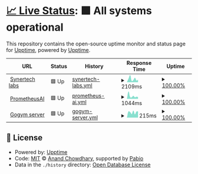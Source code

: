 # [📈 Live Status](https://upptime.github.io/upptime): <!--live status--> **🟩 All systems operational**

This repository contains the open-source uptime monitor and status page for [Upptime](https://upptime.js.org), powered by [Upptime](https://github.com/upptime/upptime).

<!--start: status pages-->
<!-- This summary is generated by Upptime (https://github.com/upptime/upptime) -->
<!-- Do not edit this manually, your changes will be overwritten -->
<!-- prettier-ignore -->
| URL | Status | History | Response Time | Uptime |
| --- | ------ | ------- | ------------- | ------ |
| <img alt="" src="https://synertech-labs.ch/favicon.ico" height="13"> [Synertech labs](https://synertech-labs.ch) | 🟩 Up | [synertech-labs.yml](https://github.com/SynerTech-Labs/Uptime/commits/HEAD/history/synertech-labs.yml) | <details><summary><img alt="Response time graph" src="./graphs/synertech-labs/response-time-week.png" height="20"> 2109ms</summary><br><a href="https://SynerTech-Labs.github.io/Uptime/history/synertech-labs"><img alt="Response time 1931" src="https://img.shields.io/endpoint?url=https%3A%2F%2Fraw.githubusercontent.com%2FSynerTech-Labs%2FUptime%2FHEAD%2Fapi%2Fsynertech-labs%2Fresponse-time.json"></a><br><a href="https://SynerTech-Labs.github.io/Uptime/history/synertech-labs"><img alt="24-hour response time 1605" src="https://img.shields.io/endpoint?url=https%3A%2F%2Fraw.githubusercontent.com%2FSynerTech-Labs%2FUptime%2FHEAD%2Fapi%2Fsynertech-labs%2Fresponse-time-day.json"></a><br><a href="https://SynerTech-Labs.github.io/Uptime/history/synertech-labs"><img alt="7-day response time 2109" src="https://img.shields.io/endpoint?url=https%3A%2F%2Fraw.githubusercontent.com%2FSynerTech-Labs%2FUptime%2FHEAD%2Fapi%2Fsynertech-labs%2Fresponse-time-week.json"></a><br><a href="https://SynerTech-Labs.github.io/Uptime/history/synertech-labs"><img alt="30-day response time 2293" src="https://img.shields.io/endpoint?url=https%3A%2F%2Fraw.githubusercontent.com%2FSynerTech-Labs%2FUptime%2FHEAD%2Fapi%2Fsynertech-labs%2Fresponse-time-month.json"></a><br><a href="https://SynerTech-Labs.github.io/Uptime/history/synertech-labs"><img alt="1-year response time 1931" src="https://img.shields.io/endpoint?url=https%3A%2F%2Fraw.githubusercontent.com%2FSynerTech-Labs%2FUptime%2FHEAD%2Fapi%2Fsynertech-labs%2Fresponse-time-year.json"></a></details> | <details><summary><a href="https://SynerTech-Labs.github.io/Uptime/history/synertech-labs">100.00%</a></summary><a href="https://SynerTech-Labs.github.io/Uptime/history/synertech-labs"><img alt="All-time uptime 99.94%" src="https://img.shields.io/endpoint?url=https%3A%2F%2Fraw.githubusercontent.com%2FSynerTech-Labs%2FUptime%2FHEAD%2Fapi%2Fsynertech-labs%2Fuptime.json"></a><br><a href="https://SynerTech-Labs.github.io/Uptime/history/synertech-labs"><img alt="24-hour uptime 100.00%" src="https://img.shields.io/endpoint?url=https%3A%2F%2Fraw.githubusercontent.com%2FSynerTech-Labs%2FUptime%2FHEAD%2Fapi%2Fsynertech-labs%2Fuptime-day.json"></a><br><a href="https://SynerTech-Labs.github.io/Uptime/history/synertech-labs"><img alt="7-day uptime 100.00%" src="https://img.shields.io/endpoint?url=https%3A%2F%2Fraw.githubusercontent.com%2FSynerTech-Labs%2FUptime%2FHEAD%2Fapi%2Fsynertech-labs%2Fuptime-week.json"></a><br><a href="https://SynerTech-Labs.github.io/Uptime/history/synertech-labs"><img alt="30-day uptime 99.92%" src="https://img.shields.io/endpoint?url=https%3A%2F%2Fraw.githubusercontent.com%2FSynerTech-Labs%2FUptime%2FHEAD%2Fapi%2Fsynertech-labs%2Fuptime-month.json"></a><br><a href="https://SynerTech-Labs.github.io/Uptime/history/synertech-labs"><img alt="1-year uptime 99.94%" src="https://img.shields.io/endpoint?url=https%3A%2F%2Fraw.githubusercontent.com%2FSynerTech-Labs%2FUptime%2FHEAD%2Fapi%2Fsynertech-labs%2Fuptime-year.json"></a></details>
| <img alt="" src="https://prometheusai.ch/logowhite.svg" height="13"> [PrometheusAI](https://prometheusai.ch) | 🟩 Up | [prometheus-ai.yml](https://github.com/SynerTech-Labs/Uptime/commits/HEAD/history/prometheus-ai.yml) | <details><summary><img alt="Response time graph" src="./graphs/prometheus-ai/response-time-week.png" height="20"> 1044ms</summary><br><a href="https://SynerTech-Labs.github.io/Uptime/history/prometheus-ai"><img alt="Response time 873" src="https://img.shields.io/endpoint?url=https%3A%2F%2Fraw.githubusercontent.com%2FSynerTech-Labs%2FUptime%2FHEAD%2Fapi%2Fprometheus-ai%2Fresponse-time.json"></a><br><a href="https://SynerTech-Labs.github.io/Uptime/history/prometheus-ai"><img alt="24-hour response time 656" src="https://img.shields.io/endpoint?url=https%3A%2F%2Fraw.githubusercontent.com%2FSynerTech-Labs%2FUptime%2FHEAD%2Fapi%2Fprometheus-ai%2Fresponse-time-day.json"></a><br><a href="https://SynerTech-Labs.github.io/Uptime/history/prometheus-ai"><img alt="7-day response time 1044" src="https://img.shields.io/endpoint?url=https%3A%2F%2Fraw.githubusercontent.com%2FSynerTech-Labs%2FUptime%2FHEAD%2Fapi%2Fprometheus-ai%2Fresponse-time-week.json"></a><br><a href="https://SynerTech-Labs.github.io/Uptime/history/prometheus-ai"><img alt="30-day response time 854" src="https://img.shields.io/endpoint?url=https%3A%2F%2Fraw.githubusercontent.com%2FSynerTech-Labs%2FUptime%2FHEAD%2Fapi%2Fprometheus-ai%2Fresponse-time-month.json"></a><br><a href="https://SynerTech-Labs.github.io/Uptime/history/prometheus-ai"><img alt="1-year response time 873" src="https://img.shields.io/endpoint?url=https%3A%2F%2Fraw.githubusercontent.com%2FSynerTech-Labs%2FUptime%2FHEAD%2Fapi%2Fprometheus-ai%2Fresponse-time-year.json"></a></details> | <details><summary><a href="https://SynerTech-Labs.github.io/Uptime/history/prometheus-ai">100.00%</a></summary><a href="https://SynerTech-Labs.github.io/Uptime/history/prometheus-ai"><img alt="All-time uptime 99.80%" src="https://img.shields.io/endpoint?url=https%3A%2F%2Fraw.githubusercontent.com%2FSynerTech-Labs%2FUptime%2FHEAD%2Fapi%2Fprometheus-ai%2Fuptime.json"></a><br><a href="https://SynerTech-Labs.github.io/Uptime/history/prometheus-ai"><img alt="24-hour uptime 100.00%" src="https://img.shields.io/endpoint?url=https%3A%2F%2Fraw.githubusercontent.com%2FSynerTech-Labs%2FUptime%2FHEAD%2Fapi%2Fprometheus-ai%2Fuptime-day.json"></a><br><a href="https://SynerTech-Labs.github.io/Uptime/history/prometheus-ai"><img alt="7-day uptime 100.00%" src="https://img.shields.io/endpoint?url=https%3A%2F%2Fraw.githubusercontent.com%2FSynerTech-Labs%2FUptime%2FHEAD%2Fapi%2Fprometheus-ai%2Fuptime-week.json"></a><br><a href="https://SynerTech-Labs.github.io/Uptime/history/prometheus-ai"><img alt="30-day uptime 100.00%" src="https://img.shields.io/endpoint?url=https%3A%2F%2Fraw.githubusercontent.com%2FSynerTech-Labs%2FUptime%2FHEAD%2Fapi%2Fprometheus-ai%2Fuptime-month.json"></a><br><a href="https://SynerTech-Labs.github.io/Uptime/history/prometheus-ai"><img alt="1-year uptime 99.80%" src="https://img.shields.io/endpoint?url=https%3A%2F%2Fraw.githubusercontent.com%2FSynerTech-Labs%2FUptime%2FHEAD%2Fapi%2Fprometheus-ai%2Fuptime-year.json"></a></details>
| <img alt="" src="https://gogym.ch/wp-content/uploads/2022/09/cropped-logo-transparent2version2-2.png" height="13"> [Gogym server](https://status.supabase.com/api/v2/status.json) | 🟩 Up | [gogym-server.yml](https://github.com/SynerTech-Labs/Uptime/commits/HEAD/history/gogym-server.yml) | <details><summary><img alt="Response time graph" src="./graphs/gogym-server/response-time-week.png" height="20"> 215ms</summary><br><a href="https://SynerTech-Labs.github.io/Uptime/history/gogym-server"><img alt="Response time 227" src="https://img.shields.io/endpoint?url=https%3A%2F%2Fraw.githubusercontent.com%2FSynerTech-Labs%2FUptime%2FHEAD%2Fapi%2Fgogym-server%2Fresponse-time.json"></a><br><a href="https://SynerTech-Labs.github.io/Uptime/history/gogym-server"><img alt="24-hour response time 248" src="https://img.shields.io/endpoint?url=https%3A%2F%2Fraw.githubusercontent.com%2FSynerTech-Labs%2FUptime%2FHEAD%2Fapi%2Fgogym-server%2Fresponse-time-day.json"></a><br><a href="https://SynerTech-Labs.github.io/Uptime/history/gogym-server"><img alt="7-day response time 215" src="https://img.shields.io/endpoint?url=https%3A%2F%2Fraw.githubusercontent.com%2FSynerTech-Labs%2FUptime%2FHEAD%2Fapi%2Fgogym-server%2Fresponse-time-week.json"></a><br><a href="https://SynerTech-Labs.github.io/Uptime/history/gogym-server"><img alt="30-day response time 226" src="https://img.shields.io/endpoint?url=https%3A%2F%2Fraw.githubusercontent.com%2FSynerTech-Labs%2FUptime%2FHEAD%2Fapi%2Fgogym-server%2Fresponse-time-month.json"></a><br><a href="https://SynerTech-Labs.github.io/Uptime/history/gogym-server"><img alt="1-year response time 227" src="https://img.shields.io/endpoint?url=https%3A%2F%2Fraw.githubusercontent.com%2FSynerTech-Labs%2FUptime%2FHEAD%2Fapi%2Fgogym-server%2Fresponse-time-year.json"></a></details> | <details><summary><a href="https://SynerTech-Labs.github.io/Uptime/history/gogym-server">100.00%</a></summary><a href="https://SynerTech-Labs.github.io/Uptime/history/gogym-server"><img alt="All-time uptime 99.64%" src="https://img.shields.io/endpoint?url=https%3A%2F%2Fraw.githubusercontent.com%2FSynerTech-Labs%2FUptime%2FHEAD%2Fapi%2Fgogym-server%2Fuptime.json"></a><br><a href="https://SynerTech-Labs.github.io/Uptime/history/gogym-server"><img alt="24-hour uptime 100.00%" src="https://img.shields.io/endpoint?url=https%3A%2F%2Fraw.githubusercontent.com%2FSynerTech-Labs%2FUptime%2FHEAD%2Fapi%2Fgogym-server%2Fuptime-day.json"></a><br><a href="https://SynerTech-Labs.github.io/Uptime/history/gogym-server"><img alt="7-day uptime 100.00%" src="https://img.shields.io/endpoint?url=https%3A%2F%2Fraw.githubusercontent.com%2FSynerTech-Labs%2FUptime%2FHEAD%2Fapi%2Fgogym-server%2Fuptime-week.json"></a><br><a href="https://SynerTech-Labs.github.io/Uptime/history/gogym-server"><img alt="30-day uptime 100.00%" src="https://img.shields.io/endpoint?url=https%3A%2F%2Fraw.githubusercontent.com%2FSynerTech-Labs%2FUptime%2FHEAD%2Fapi%2Fgogym-server%2Fuptime-month.json"></a><br><a href="https://SynerTech-Labs.github.io/Uptime/history/gogym-server"><img alt="1-year uptime 99.64%" src="https://img.shields.io/endpoint?url=https%3A%2F%2Fraw.githubusercontent.com%2FSynerTech-Labs%2FUptime%2FHEAD%2Fapi%2Fgogym-server%2Fuptime-year.json"></a></details>

<!--end: status pages-->

## 📄 License

- Powered by: [Upptime](https://github.com/upptime/upptime)
- Code: [MIT](./LICENSE) © [Anand Chowdhary](https://anandchowdhary.com), supported by [Pabio](https://pabio.com)
- Data in the `./history` directory: [Open Database License](https://opendatacommons.org/licenses/odbl/1-0/)
